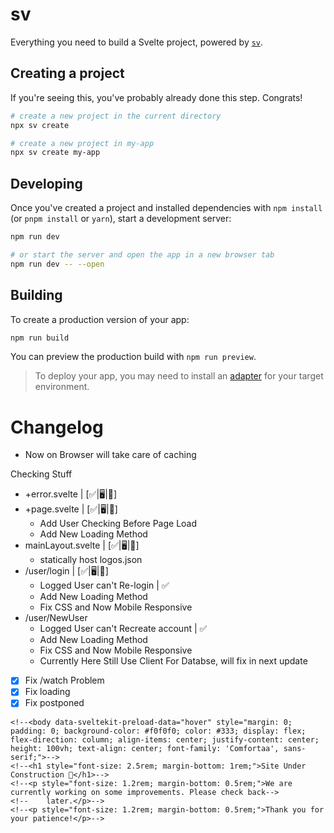 # sv

Everything you need to build a Svelte project, powered by [`sv`](https://github.com/sveltejs/cli).

## Creating a project

If you're seeing this, you've probably already done this step. Congrats!

```bash
# create a new project in the current directory
npx sv create

# create a new project in my-app
npx sv create my-app
```

## Developing

Once you've created a project and installed dependencies with `npm install` (or `pnpm install` or `yarn`), start a
development server:

```bash
npm run dev

# or start the server and open the app in a new browser tab
npm run dev -- --open
```

## Building

To create a production version of your app:

```bash
npm run build
```

You can preview the production build with `npm run preview`.

> To deploy your app, you may need to install an [adapter](https://svelte.dev/docs/kit/adapters) for your target
> environment.

# Changelog

- Now on Browser will take care of caching

Checking Stuff

- +error.svelte | [✅|🖥️|📱]
- +page.svelte | [✅|🖥️|📱]
    - Add User Checking Before Page Load
    - Add New Loading Method
- mainLayout.svelte | [✅|🖥️|📱]
    - statically host logos.json
- /user/login | [✅|🖥️|📱]
    - Logged User can't Re-login | ✅
    - Add New Loading Method
    - Fix CSS and Now Mobile Responsive
- /user/NewUser
    - Logged User can't Recreate account | ✅
    - Add New Loading Method
    - Fix CSS and Now Mobile Responsive
    - Currently Here Still Use Client For Databse, will fix in next update

- [x] Fix /watch Problem
- [x] Fix loading
- [x] Fix postponed

```sveltehtml
<!--<body data-sveltekit-preload-data="hover" style="margin: 0; padding: 0; background-color: #f0f0f0; color: #333; display: flex; flex-direction: column; align-items: center; justify-content: center; height: 100vh; text-align: center; font-family: 'Comfortaa', sans-serif;">-->
<!--<h1 style="font-size: 2.5rem; margin-bottom: 1rem;">Site Under Construction 🚧</h1>-->
<!--<p style="font-size: 1.2rem; margin-bottom: 0.5rem;">We are currently working on some improvements. Please check back-->
<!--	later.</p>-->
<!--<p style="font-size: 1.2rem; margin-bottom: 0.5rem;">Thank you for your patience!</p>-->
```